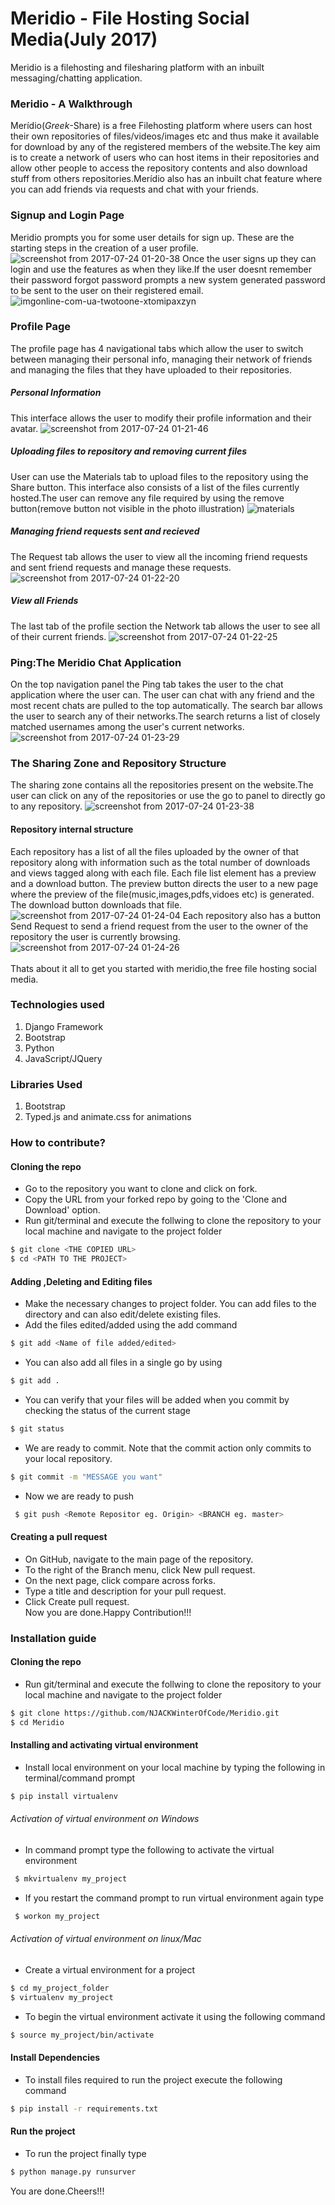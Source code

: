 # Meridio - File Hosting Social Media(July 2017)
Meridio is a filehosting and filesharing platform with an inbuilt messaging/chatting application.
### Meridio - A Walkthrough
Merídio(<i>Greek</i>-Share) is a free Filehosting platform where users can host their own repositories of files/videos/images etc and thus make it available for download by any of the registered members of the website.The key aim is to create a network of users who can host items in their repositories and allow other people to access the repository contents and also download stuff from others repositories.Merídio also has an inbuilt chat feature where you can add friends via requests and chat with your friends.
### Signup and Login Page
Meridio prompts you for some user details for sign up. These are the starting steps in the creation of a user profile.
![screenshot from 2017-07-24 01-20-38](https://user-images.githubusercontent.com/24290847/28502475-bbe403d0-6fe2-11e7-88cb-8528037659d6.png)
Once the user signs up they can login and use the features as when they like.If the user doesnt remember their password forgot password prompts a new system generated password to be sent to the user on their registered email.
![imgonline-com-ua-twotoone-xtomipaxzyn](https://user-images.githubusercontent.com/24290847/28502477-c40fbe50-6fe2-11e7-8f32-8f312cc2124c.jpg)
### Profile Page
The profile page has 4 navigational tabs which allow the user to switch between managing their personal info, managing their network of friends and managing the files that they have uploaded to their repositories.
##### Personal Information
This interface allows the user to modify their profile information and their avatar.
![screenshot from 2017-07-24 01-21-46](https://user-images.githubusercontent.com/24290847/28502520-972e8b18-6fe3-11e7-8617-979a13d33239.png)
##### Uploading files to repository and removing current files
User can use the Materials tab to upload files to the repository using the Share button. This interface also consists of a list of the files currently hosted.The user can remove any file required by using the remove button(remove button not visible in the photo illustration)
![materials](https://user-images.githubusercontent.com/24290847/28502541-dbc26362-6fe3-11e7-8a51-3a9191d70858.png)
##### Managing friend requests sent and recieved
The Request tab allows the user to view all the incoming friend requests and sent friend requests and manage these requests.
![screenshot from 2017-07-24 01-22-20](https://user-images.githubusercontent.com/24290847/28502538-d7875da2-6fe3-11e7-9108-ae3ff4e764a9.png)
##### View all Friends
The last tab of the profile section the Network tab allows the user to see all of their current friends.
![screenshot from 2017-07-24 01-22-25](https://user-images.githubusercontent.com/24290847/28502540-d8c612b2-6fe3-11e7-8cad-f165713f0bd1.png)
### Ping:The Meridio Chat Application
On the top navigation panel the Ping tab takes the user to the chat application where the user can. The user can chat with any friend and the most recent chats are pulled to the top automatically. The search bar allows the user to search any of their networks.The search returns a list of closely matched usernames among the user's current networks.
![screenshot from 2017-07-24 01-23-29](https://user-images.githubusercontent.com/24290847/28502622-c1018ee8-6fe5-11e7-8d55-d5dee9570faa.png)
### The Sharing Zone and Repository Structure
The sharing zone contains all the repositories present on the website.The user can click on any of the repositories or use the go to panel to directly go to any repository.
![screenshot from 2017-07-24 01-23-38](https://user-images.githubusercontent.com/24290847/28502623-c3241628-6fe5-11e7-8c89-99545f0aca35.png)
#### Repository internal structure
Each repository has a list of all the files uploaded by the owner of that repository along with information such as the total number of downloads and views tagged along with each file. Each file list element has a preview and a download button. The preview button directs the user to a new page where the preview of the file(music,images,pdfs,vidoes etc) is generated. The download button downloads that file.
![screenshot from 2017-07-24 01-24-04](https://user-images.githubusercontent.com/24290847/28502625-c4e00d50-6fe5-11e7-8921-c09f4a93d53d.png)
Each repository also has a button Send Request to send a friend request from the user to the owner of the repository the user is currently browsing.
![screenshot from 2017-07-24 01-24-26](https://user-images.githubusercontent.com/24290847/28502626-c651de16-6fe5-11e7-9c80-494b02c50fe5.png)
<br><br>
Thats about it all to get you started with meridio,the free file hosting social media.
### Technologies used
1. Django Framework<br>
2. Bootstrap<br>
3. Python<br>
4. JavaScript/JQuery<br>
### Libraries Used
1. Bootstrap<br>
2. Typed.js and animate.css for animations<br>
### How to contribute?
#### Cloning the repo
* Go to the repository you want to clone and click on fork.
* Copy the URL from your forked repo by going to the 'Clone and Download' option.
* Run git/terminal and execute the follwing to clone the repository to your local machine and navigate to the project folder
 ```sh
 $ git clone <THE COPIED URL>
 $ cd <PATH TO THE PROJECT>
 ```
 #### Adding ,Deleting and Editing files
 * Make the necessary changes to project folder. You can add files to the directory and can also edit/delete existing files.
 * Add the files edited/added using the add command
 ```sh
 $ git add <Name of file added/edited>
 ```
 * You can also add all files in a single go by using
 ```sh
 $ git add .
 ``` 
 * You can verify that your files will be added when you commit by checking the status of the current stage
 ```sh
 $ git status
 ```
 * We are ready to commit. Note that the commit action only commits to your local repository.
 ```sh
 $ git commit -m "MESSAGE you want"
 ```
 * Now we are ready to push
```sh
 $ git push <Remote Repositor eg. Origin> <BRANCH eg. master>
 ```
 
 #### Creating a pull request
 * On GitHub, navigate to the main page of the repository.
 * To the right of the Branch menu, click New pull request.
 * On the next page, click compare across forks.
 * Type a title and description for your pull request.
 * Click Create pull request.<br>
   Now you are done.Happy Contribution!!!
### Installation guide
#### Cloning the repo
* Run git/terminal and execute the follwing to clone the repository to your local machine and navigate to the project folder
 ```sh
 $ git clone https://github.com/NJACKWinterOfCode/Meridio.git
 $ cd Meridio
 ```
 #### Installing and activating virtual environment
* Install local environment on your local machine by typing the following in terminal/command prompt
 ```sh
 $ pip install virtualenv
 ```
 ###### Activation of virtual environment on Windows
 * In command prompt type the following to activate the virtual environment
```sh
 $ mkvirtualenv my_project
 ```
 * If you restart the command prompt to run virtual environment again type
```sh
 $ workon my_project
 ```
 ###### Activation of virtual environment on linux/Mac
 * Create a virtual environment for a project
 ```sh
 $ cd my_project_folder
 $ virtualenv my_project
 ```
 * To begin the virtual environment activate it using the following command
 ```sh
 $ source my_project/bin/activate
 ```
#### Install Dependencies
* To install files required to run the project execute the following command
 ```sh
$ pip install -r requirements.txt 
 ```
#### Run the project
* To run the project finally type
 ```sh
$ python manage.py runsurver
 ```
 You are done.Cheers!!!

 
